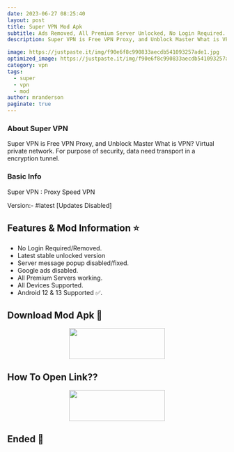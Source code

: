 ```yaml
---
date: 2023-06-27 08:25:40
layout: post
title: Super VPN Mod Apk
subtitle: Ads Removed, All Premium Server Unlocked, No Login Required.
description: Super VPN is Free VPN Proxy, and Unblock Master What is VPN? Virtual private network. For purpose of security, data need transport in a encryption tunnel.

image: https://justpaste.it/img/f90e6f8c990833aecdb541093257ade1.jpg
optimized_image: https://justpaste.it/img/f90e6f8c990833aecdb541093257ade1.jpg
category: vpn
tags:
  - super
  - vpn
  - mod
author: mranderson
paginate: true
---
```


### About Super VPN 
Super VPN is Free VPN Proxy, and Unblock Master What is VPN? Virtual private network. For purpose of security, data need transport in a encryption tunnel.

### Basic Info
Super VPN : Proxy Speed VPN

Version:- #latest [Updates Disabled]

<!--page-->

## Features & Mod Information ⭐

- No Login Required/Removed.
- Latest stable unlocked version
- Server message popup disabled/fixed.
- Google ads disabled.
- All Premium Servers working. 
- All Devices Supported.
- Android 12 & 13 Supported ✅.

## Download Mod Apk 📩

<p align="center"><a href="
https://9qr.de/45gSMx"><img src="https://img.shields.io/badge/Download-Now-black?&style=for-the-badge&logo=download" width="220" height="70.45"></a></p>


## How To Open Link??

<p align="center"><a href="https://t.me/HowToRedirect/5"><img src="https://img.shields.io/badge/HowToOpen-Link-black?&style=for-the-badge&logo=telegram" width="220" height="70.45"></a></p>

## Ended 👀